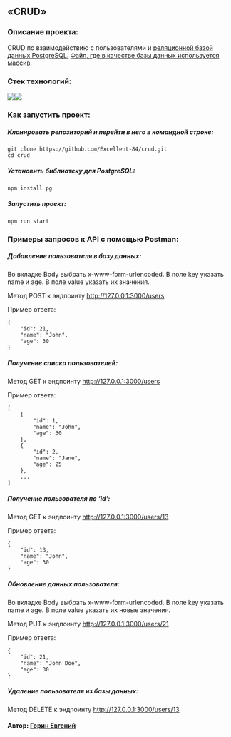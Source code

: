 ## «CRUD»

### Описание проекта:

CRUD по взаимодействию с пользователями и [реляционной базой данных PostgreSQL.](https://github.com/Excellent-84/crud/data/pg-data.js)
[Файл, где в качестве базы данных используется массив.](https://github.com/Excellent-84/crud/data/data.js)


### Стек технологий:
<img src="https://img.shields.io/badge/nodedotjs-FFFFFF?style=for-the-badge&logo=nodedotjs&logoColor=5FA04E"/><img src="https://img.shields.io/badge/PostgreSQL-FFFFFF?style=for-the-badge&logo=PostgreSQL&logoColor=4169E1"/>

### Как запустить проект:

##### Клонировать репозиторий и перейти в него в командной строке:

```
git clone https://github.com/Excellent-84/crud.git
cd crud
```

##### Установить библиотеку для PostgreSQL:

```
npm install pg
```

##### Запустить проект:

```
npm run start
```

### Примеры запросов к API с помощью Postman:

##### Добавление пользователя в базу данных:

Во вкладке Body выбрать x-www-form-urlencoded.
В поле key указать name и age.
В поле value указать их значения.

Метод POST к эндпоинту   http://127.0.0.1:3000/users

Пример ответа:

```
{
    "id": 21,
    "name": "John",
    "age": 30
}
```

##### Получение списка пользователей:

Метод GET к эндпоинту   http://127.0.0.1:3000/users

Пример ответа:

```
[
    {
        "id": 1,
        "name": "John",
        "age": 30
    },
    {
        "id": 2,
        "name": "Jane",
        "age": 25
    },
    ...
]
```

##### Получение пользователя по 'id':

Метод GET к эндпоинту   http://127.0.0.1:3000/users/13

Пример ответа:

```
{
    "id": 13,
    "name": "John",
    "age": 30
}
```

##### Обновление данных пользователя:

Во вкладке Body выбрать x-www-form-urlencoded.
В поле key указать name и age.
В поле value указать их новые значения.

Метод PUT к эндпоинту   http://127.0.0.1:3000/users/21

Пример ответа:

```
{
    "id": 21,
    "name": "John Doe",
    "age": 30
}
```

##### Удаление пользователя из базы данных:

Метод DELETE к эндпоинту   http://127.0.0.1:3000/users/13



#### Автор: [Горин Евгений](https://github.com/Excellent-84)